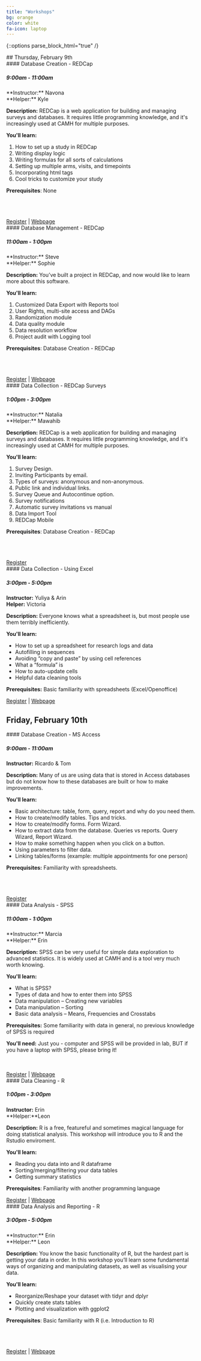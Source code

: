 ```yaml
---
title: "Workshops"
bg: orange
color: white
fa-icon: laptop
---
```

{::options parse_block_html="true" /}
<div class="day">
## Thursday, February 9th

<div class="card">
<div class="card-title" markdown="1">
#### Database Creation - REDCap

##### 9:00am - 11:00am
</div>

<div class="card-body" markdown="1">
**Instructor:** Navona <br>
**Helper:** Kyle

**Description:** REDCap is a web application for building and managing surveys and databases. It requires little programming knowledge, and it's increasingly used at CAMH for multiple purposes.

**You'll learn:**

1. How to set up a study in REDCap
2.	Writing display logic
3. Writing formulas for all sorts of calculations
4. Setting up multiple arms, visits, and timepoints
4. Incorporating html tags
5. Cool tricks to customize your study

**Prerequisites**: None

<br/>
<br/>
<br/>

</div>
<div class="card-footer">
<a href="#workshop-schedule-and-registration">Register</a> | <a href="{{site.root}}/workshops/redcap_programming">Webpage</a>
</div>
</div>

<div class="card">
<div class="card-title" markdown="1">
#### Database Management - REDCap

##### 11:00am - 1:00pm
</div>
<div class="card-body" markdown="1">
**Instructor:** Steve <br>
**Helper:** Sophie

**Description:** You’ve built a project in REDCap, and now would like to learn more about this software.

**You'll learn:**

1.	  Customized Data Export with Reports tool
2.    User Rights, multi-site access and DAGs
3.    Randomization module
4.    Data quality module
5.    Data resolution workflow
6.    Project audit with Logging tool

**Prerequisites**: Database Creation - REDCap

<br/>
<br/>
<br/>

</div>
<div class="card-footer">
<a href="#workshop-schedule-and-registration">Register</a> | <a href="{{site.root}}/workshops/redcap_management">Webpage</a>
</div>
</div>

<div class="card">
<div class="card-title" markdown="1">
#### Data Collection - REDCap Surveys

##### 1:00pm - 3:00pm
</div>
<div class="card-body" markdown="1">
**Instructor:** Natalia <br>
**Helper:** Mawahib

**Description:** REDCap is a web application for building and managing surveys and databases. It requires little programming knowledge, and it's increasingly used at CAMH for multiple purposes.

**You'll learn:**

1.    Survey Design.
2.    Inviting Participants by email.
3.    Types of surveys: anonymous and non-anonymous.
4.    Public link and individual links.
5.    Survey Queue and Autocontinue option.
6.    Survey notifications
7.    Automatic survey invitations vs manual
8.    Data Import Tool
9.    REDCap Mobile

**Prerequisites**: Database Creation - REDCap

<br/>
<br/>
<br/>

</div>
<div class="card-footer">
<a href="#workshop-schedule-and-registration">Register</a>
</div>
</div>

<div class="card">
<div class="card-title" markdown="1">
#### Data Collection - Using Excel

##### 3:00pm - 5:00pm
</div>
<div class="card-body" markdown="1">

**Instructor:** Yuliya & Arin<br>
**Helper:** Victoria

**Description:** Everyone knows what a spreadsheet is, but most people use them terribly inefficiently.

**You'll learn:**

 - How to set up a spreadsheet for research logs and data
 - Autofilling in sequences
 - Avoiding “copy and paste” by using cell references
 - What a “formula” is
 - How to auto-update cells
 - Helpful data cleaning tools

**Prerequisites:** Basic familiarity with spreadsheets (Excel/Openoffice)

</div>
<div class="card-footer">
<a href="#workshop-schedule-and-registration">Register</a> | <a href="{{site.root}}/workshops/spreadsheets">Webpage</a>
</div>
</div>

</div><div class="day">

## Friday, February 10th 

<div class="card">
<div class="card-title" markdown="1">
#### Database Creation - MS Access

##### 9:00am - 11:00am
</div>
<div class="card-body" markdown="1">

**Instructor:** Ricardo & Tom <br>

**Description:** Many of us are using data that is stored in Access databases but do not know how to these databases are built or how to make improvements.

**You'll learn:**

- Basic architecture: table, form, query, report and why do you need them.
- How to create/modify tables. Tips and tricks.
- How to create/modify forms. Form Wizard.
- How to extract data from the database. Queries vs reports. Query Wizard, Report Wizard.
- How to make something happen when you click on a button.
- Using parameters to filter data.
- Linking tables/forms (example: multiple appointments for one person)

**Prerequisites:** Familiarity with spreadsheets.

<br/>
<br/>
<br/>

</div>
<div class="card-footer">
<a href="#workshop-schedule-and-registration">Register</a>
</div>
</div>

<div class="card">
<div class="card-title" markdown="1">
#### Data Analysis - SPSS

##### 11:00am - 1:00pm
</div>
<div class="card-body" markdown="1">
**Instructor:** Marcia <br>
**Helper:** Erin

**Description:** SPSS can be very useful for simple data exploration to advanced statistics. It is widely used at CAMH and is a tool very much worth knowing.

**You'll learn:**

 - What is SPSS? 
 - Types of data and how to enter them into SPSS
 - Data manipulation – Creating new variables
 - Data manipulation – Sorting
 - Basic data analysis – Means, Frequencies and Crosstabs

**Prerequisites:** Some familiarity with data in general, no previous knowledge of SPSS is required

**You'll need:** Just you - computer and SPSS will be provided in lab, BUT if you have a laptop with SPSS, please bring it!

<br/>
<br/>

</div>
<div class="card-footer">
<a href="#workshop-schedule-and-registration">Register</a> | <a href="{{site.root}}/workshops/spss">Webpage</a>
</div>
</div>


<div class="card">
<div class="card-title" markdown="1">
#### Data Cleaning - R

##### 1:00pm - 3:00pm
</div>
<div class="card-body" markdown="1">

**Instructor:** Erin <br>
**Helper:**Leon

**Description:** R is a free, featureful and sometimes magical language for doing statistical analysis. This workshop will introduce you to R and the Rstudio enviroment.

**You'll learn:**

- Reading you data into and R dataframe
- Sorting/merging/filtering your data tables
- Getting summary statistics

**Prerequisites**: Familiarity with another programming language


</div>
<div class="card-footer">
<a href="#workshop-schedule-and-registration">Register</a> | <a href="{{site.root}}/workshops/intro-R">Webpage</a>
</div>
</div>


<div class="card">
<div class="card-title" markdown="1">
#### Data Analysis and Reporting - R

##### 3:00pm - 5:00pm
</div>
<div class="card-body" markdown="1">
**Instructor:** Erin <br>
**Helper:** Leon

**Description:** You know the basic functionality of R, but the hardest part is getting your data in order. In this workshop you’ll learn some fundamental ways of organizing and manipulating datasets, as well as visualising your data.

**You'll learn:**

- Reorganize/Reshape your dataset with tidyr and dplyr
-	Quickly create stats tables
-	Plotting and visualization with ggplot2

**Prerequisites**: Basic familiarity with R (i.e. Introduction to R)

<br/>
<br/>
<br/>

</div>
<div class="card-footer">
<a href="#workshop-schedule-and-registration">Register</a> | <a href="{{site.root}}/workshops/explore_with_R.html">Webpage</a>
</div>
</div>


</div>
